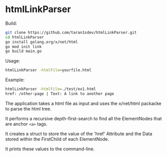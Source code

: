 # htmlLinkParser

Build:
```bash
git clone https://github.com/taran1sdev/htmlLinkParser.git
cd htmlLinkParser
go install golang.org/x/net/html
go mod init link
go build main.go
```

Usage: 
```bash
htmlLinkParser -htmlFile=yourfile.html
```

Example: 
```bash
htmlLinkParser -htmlFile=./test/ex1.html
href: /other-page | Text: A link to another page
```

The application takes a html file as input and uses the x/net/html packacke to parse the html tree.

It performs a recursive depth-first-search to find all the ElementNodes that are anchor `<a>` tags.

It creates a struct to store the value of the 'href' Attribute and the Data stored within the FirstChild of each ElementNode.

It prints these values to the command-line.
